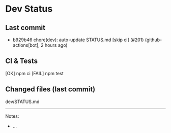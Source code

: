 # Dev Status

## Last commit
- b929b46 chore(dev): auto-update STATUS.md [skip ci] (#201) (github-actions[bot], 2 hours ago)
## CI & Tests
[OK] npm ci
[FAIL] npm test

## Changed files (last commit)
dev/STATUS.md

---
Notes:
- ...
